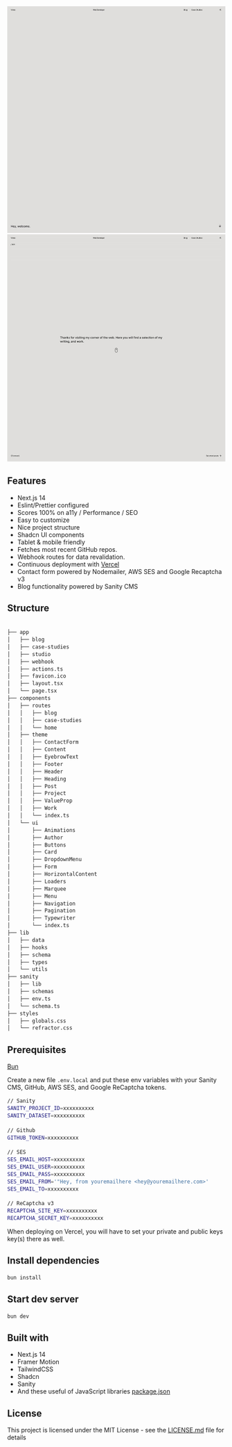 ![Homepage 1](/public/preview/preview_one.jpg)
![Homepage 2](/public/preview/preview_two.jpg)

## Features

- Next.js 14
- Eslint/Prettier configured
- Scores 100% on a11y / Performance / SEO
- Easy to customize
- Nice project structure
- Shadcn UI components
- Tablet & mobile friendly
- Fetches most recent GitHub repos.
- Webhook routes for data revalidation.
- Continuous deployment with [Vercel](https://vercel.com)
- Contact form powered by Nodemailer, AWS SES and Google Recaptcha v3
- Blog functionality powered by Sanity CMS

## Structure

```bash

├── app
│   ├── blog
│   ├── case-studies
│   ├── studio
│   ├── webhook
│   ├── actions.ts
│   ├── favicon.ico
│   ├── layout.tsx
│   └── page.tsx
├── components
│   ├── routes
│   │   ├── blog
│   │   ├── case-studies
│   │   └── home
│   ├── theme
│   │   ├── ContactForm
│   │   ├── Content
│   │   ├── EyebrowText
│   │   ├── Footer
│   │   ├── Header
│   │   ├── Heading
│   │   ├── Post
│   │   ├── Project
│   │   ├── ValueProp
│   │   ├── Work
│   │   └── index.ts
│   └── ui
│       ├── Animations
│       ├── Author
│       ├── Buttons
│       ├── Card
│       ├── DropdownMenu
│       ├── Form
│       ├── HorizontalContent
│       ├── Loaders
│       ├── Marquee
│       ├── Menu
│       ├── Navigation
│       ├── Pagination
│       ├── Typewriter
│       └── index.ts
├── lib
│   ├── data
│   ├── hooks
│   ├── schema
│   ├── types
│   └── utils
├── sanity
│   ├── lib
│   ├── schemas
│   ├── env.ts
│   └── schema.ts
├── styles
│   ├── globals.css
│   └── refractor.css
```

## Prerequisites

[Bun](https://bun.sh)

Create a new file `.env.local` and put these env variables with your Sanity CMS,
GitHub, AWS SES, and Google ReCaptcha tokens.

```bash
// Sanity
SANITY_PROJECT_ID=xxxxxxxxxx
SANITY_DATASET=xxxxxxxxxx

// Github
GITHUB_TOKEN=xxxxxxxxxx

// SES
SES_EMAIL_HOST=xxxxxxxxxx
SES_EMAIL_USER=xxxxxxxxxx
SES_EMAIL_PASS=xxxxxxxxxx
SES_EMAIL_FROM='"Hey, from youremailhere <hey@youremailhere.com>'
SES_EMAIL_TO=xxxxxxxxxx

// ReCaptcha v3
RECAPTCHA_SITE_KEY=xxxxxxxxxx
RECAPTCHA_SECRET_KEY=xxxxxxxxxx
```

When deploying on Vercel, you will have to set your private and public keys
key(s) there as well.

## Install dependencies

```bash
bun install
```

## Start dev server

```bash
bun dev
```

## Built with

- Next.js 14
- Framer Motion
- TailwindCSS
- Shadcn
- Sanity
- And these useful of JavaScript libraries [package.json](package.json)

## License

This project is licensed under the MIT License - see the
[LICENSE.md](LICENSE.md) file for details
